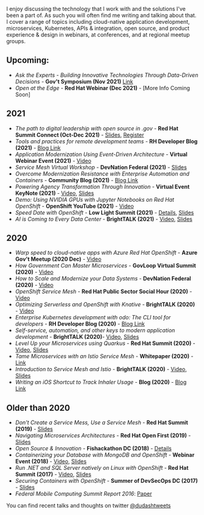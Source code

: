 I enjoy discussing the technology that I work with and the solutions I've been a part of.
As such you will often find me writing and talking about that. I cover a range of topics including cloud-native application development, microservices, Kubernetes, APIs & integration, open source, and product experience & design in webinars, at conferences, and at regional meetup groups.

## Upcoming:
* *Ask the Experts - Building Innovative Technologies Through Data-Driven Decisions* - **Gov't Symposium (Nov 2021)** [Link](https://upgather.com/redhat/govsymposium/agenda/)
* *Open at the Edge* - **Red Hat Webinar (Dec 2021)** - [More Info Coming Soon]

## 2021
* *The path to digital leadership with open source in .gov* - **Red Hat Summit Connect (Oct-Dec 2021)** - [Slides](./presentations/2021-SummitConnect_RedHat-for-Government.pdf), [Register](https://www.redhat.com/en/summit/connect#locations--dates)
* *Tools and practices for remote development teams* - **RH Developer Blog (2021)** - [Blog Link](https://developers.redhat.com/articles/2021/10/12/tools-and-practices-remote-development-teams)
* *Application Modernization Using Event-Driven Architecture* - **Virtual Webinar Event (2021)** - [Video](https://carahsoft.zoom.us/rec/share/_Is5Qlvm3mr4gvC2_rzri8lRFimACWtf9nU7sfAkWchmsnAmW32WrfalXiwYcDzM.LYsTa0Bfi9FC_Jun)
* *Service Mesh Virtual Workshop* - **DevNation Federal (2021)** - [Slides](./presentations/2021_DNF_Service_Mesh_Workshop.pdf)
* *Overcome Modernization Resistance with Enterprise Automation and Containers* - **Community Blog (2021)** - [Blog Link](https://www.carahsoft.com/community/red-hat-automation-and-containers-blog-2021)
* *Powering Agency Transformation Through Innovation* - **Virtual Event KeyNote (2021)** - [Video](https://go.govloop.com/transformation-roadmap.html), [Slides](./presentations/2021_TransformationInnovationKeynote.pdf)
* *Demo: Using NVIDIA GPUs with Jupyter Notebooks on Red Hat OpenShift* - **OpenShift YouTube (2021)** - [Video](https://www.youtube.com/watch?v=Pm29sQhH3fI&t=2s)
* *Speed Date with OpenShift* - **Low Light Summit (2021)** - [Details](https://www.ncsi.com/event/lowlight/presenters/redhat/), [Slides](./presentations/2021_Speed_Date_with_OpenShift.pdf)
* *AI is Coming to Every Data Center* - **BrightTALK (2021)** - [Video](https://www.brighttalk.com/webcast/10415/466836), [Slides](./presentations/2021_AI_is_Coming_to_Every_Data_Center.pdf)

## 2020
* *Warp speed to cloud-native apps with Azure Red Hat OpenShift* - **Azure Gov't Meetup (2020 Dec)** - [Video](https://www.meetup.com/DCAzureGov/events/270066053/)
* *How Government Can Master Microservices* - **GovLoop Virtual Summit (2020)** - [Video](https://go.govloop.com/gov-tech-trends-2021)
* *How to Scale and Modernize your Data Systems* - **DevNation Federal (2020)** - [Video](https://www.brighttalk.com/webcast/18381/437018)
* *OpenShift Service Mesh* - **Red Hat Public Sector Social Hour (2020)** - [Video](https://www.brighttalk.com/webcast/16623/427738)
* *Optimizing Serverless and OpenShift with Knative* - **BrightTALK (2020)** - [Video](https://www.brighttalk.com/webcast/16623/432634)
* *Enterprise Kubernetes development with odo: The CLI tool for developers* - **RH Developer Blog (2020)** - [Blog Link](https://developers.redhat.com/blog/2020/06/16/enterprise-kubernetes-development-with-odo-the-cli-tool-for-developers#)
* *Self-service, automation, and other keys to modern application development* - **BrightTALK (2020)**- [Video](https://www.brighttalk.com/webcast/16623/418677), [Slides](./presentations/2020ModernizingAppDevelopment-K8svSummit.pdf)
* *Level Up your Microservices using Quarkus* - **Red Hat Summit (2020)** - [Video](https://youtu.be/Wz9bpT3cjvs), [Slides]("./presentations/2020_Level-Up-your-Microservices-with-Quarkus.pdf")
* *Tame Microservices with an Istio Service Mesh* - **Whitepaper (2020)** - [Link](https://www.redhat.com/en/resources/tame-microservices-istio-service-mesh-overview)
* *Introduction to Service Mesh and Istio* - **BrightTALK (2020)** - [Video](https://www.brighttalk.com/webcast/16623/408664), [Slides](./presentations/2020IntroductionToIstioAndServiceMesh.pdf)
* *Writing an iOS Shortcut to Track Inhaler Usage* - **Blog (2020)** - [Blog Link](https://dudash.medium.com/writing-an-ios-shortcut-to-track-inhaler-usage-52c0cbbc9c91)

## Older than 2020
* *Don't Create a Service Mess, Use a Service Mesh* - **Red Hat Summit (2019)** - [Slides](./presentations/DUDASH-ServiceMeshSummit2019.pdf)
* *Navigating Microservices Architectures* - **Red Hat Open First (2019)** - [Slides](./presentations/2019-OpenFirst-Navigating-Microservices.pdf)
* *Open Source & Innovation* - **Fishackathon DC (2018)** - [Details](https://fishackathon.co/past-runs)
* *Containerizing your Database with MongoDB and OpenShift* - **Webinar Event (2018)** - [Video](https://carahevents.carahsoft.com/Event/Details/76133-govevents), [Slides](./presentations/ContainerizingyourDatabasewithMongoDBandOpenShift.pdf)
* *Run .NET and SQL Server natively on Linux with OpenShift* - **Red Hat Summit (2017)** - [Video](https://www.youtube.com/watch?v=xrC7IqOfpWQ), [Slides](./presentations/Summit2017-dotNETandSQLServeronLinux.pdf)
* *Securing Containers with OpenShift* - **Summer of DevSecOps DC (2017)** - [Slides](./presentations/DCEvent-ContainerSecuritywithOpenShift.pdf)
* *Federal Mobile Computing Summit Report 2016*: [Paper](https://atarc.org/wp-content/uploads/2019/01/2016-10-ATARC-Federal-Mobile-Summit-White-Paper.pdf)

You can find recent talks and thoughts on twitter <a href="https://twitter.com/dudashtweets">@dudashtweets</a>
